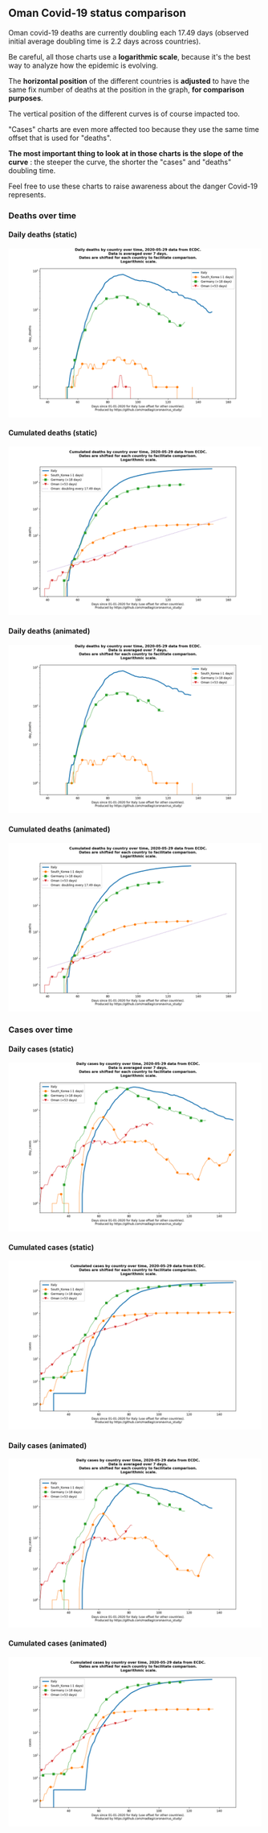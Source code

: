 ## Oman Covid-19 status comparison 

Oman covid-19 deaths are currently doubling each 17.49 days (observed initial average doubling time is 2.2 days across countries).



Be careful, all those charts use a **logarithmic scale**, because it's the best way to analyze how the epidemic is evolving.
 
The **horizontal position** of the different countries is **adjusted** to have the same fix number of deaths at the position in the graph, **for comparison purposes**.

The vertical position of the different curves is of course impacted too.

"Cases" charts are even more affected too because they use the same time offset that is used for "deaths".

**The most important thing to look at in those charts is the slope of the curve** : the steeper the curve, the shorter the "cases" and "deaths" doubling time.

Feel free to use these charts to raise awareness about the danger Covid-19 represents. 


 
### Deaths over time
 
#### Daily deaths (static)
![Oman covid-19 daily deaths static chart](https://raw.githubusercontent.com/madlag/coronavirus_study/master/notebooks/graphs/2020-05-29/countries/Oman/2020-05-29_Oman_day_deaths.png "Oman covid-19 day_deaths static chart")   
 
#### Cumulated deaths (static)
![Oman covid-19 cumulated deaths static chart](https://raw.githubusercontent.com/madlag/coronavirus_study/master/notebooks/graphs/2020-05-29/countries/Oman/2020-05-29_Oman_deaths.png "Oman covid-19 deaths static chart")   
 
#### Daily deaths (animated)
![Oman covid-19 daily deaths animated chart](https://raw.githubusercontent.com/madlag/coronavirus_study/master/notebooks/graphs/2020-05-29/countries/Oman/2020-05-29_Oman_day_deaths.gif "Oman covid-19 day_deaths animated chart")   
 
#### Cumulated deaths (animated)
![Oman covid-19 cumulated deaths animated chart](https://raw.githubusercontent.com/madlag/coronavirus_study/master/notebooks/graphs/2020-05-29/countries/Oman/2020-05-29_Oman_deaths.gif "Oman covid-19 deaths animated chart")   

 
### Cases over time
 
#### Daily cases (static)
![Oman covid-19 daily cases static chart](https://raw.githubusercontent.com/madlag/coronavirus_study/master/notebooks/graphs/2020-05-29/countries/Oman/2020-05-29_Oman_day_cases.png "Oman covid-19 day_cases static chart")   
 
#### Cumulated cases (static)
![Oman covid-19 cumulated cases static chart](https://raw.githubusercontent.com/madlag/coronavirus_study/master/notebooks/graphs/2020-05-29/countries/Oman/2020-05-29_Oman_cases.png "Oman covid-19 cases static chart")   
 
#### Daily cases (animated)
![Oman covid-19 daily cases animated chart](https://raw.githubusercontent.com/madlag/coronavirus_study/master/notebooks/graphs/2020-05-29/countries/Oman/2020-05-29_Oman_day_cases.gif "Oman covid-19 day_cases animated chart")   
 
#### Cumulated cases (animated)
![Oman covid-19 cumulated cases animated chart](https://raw.githubusercontent.com/madlag/coronavirus_study/master/notebooks/graphs/2020-05-29/countries/Oman/2020-05-29_Oman_cases.gif "Oman covid-19 cases animated chart")   

